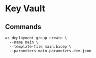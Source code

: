 # Key Vault

## Commands

```shell
az deployment group create \
  --name main \
  --template-file main.bicep \
  --parameters main.parameters.dev.json
```
